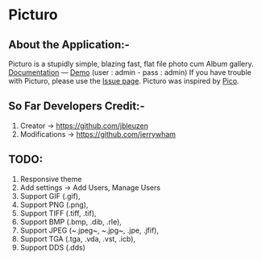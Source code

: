 Picturo
=======

## About the Application:-
Picturo is a stupidly simple, blazing fast, flat file photo cum Album gallery.
[Documentation](http://jbleuzen.github.io/Picturo/) — [Demo](http://picturo.johanbleuzen.fr) (user : admin - pass : admin)
If you have trouble with Picturo, please use the [Issue page](https://github.com/dineshkummarc/Picturo/issues).
Picturo was inspired by [Pico](https://github.com/gilbitron/Pico).

## So Far Developers Credit:-
1. Creator -> https://github.com/jbleuzen
2. Modifications -> https://github.com/jerrywham

## TODO:
 1. Responsive theme
 2. Add settings -> Add Users, Manage Users
 3. Support GIF (.gif),
 4. Support PNG (.png),
 5. Support TIFF (.tiff, .tif),
 6. Support BMP (.bmp, .dib, .rle),
 7. Support JPEG (~.jpeg~, ~.jpg~, .jpe, .jfif),
 8. Support TGA (.tga, .vda, .vst, .icb),
 9. Support DDS (.dds)